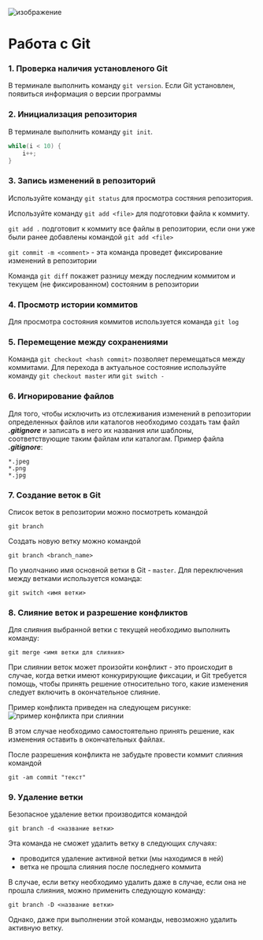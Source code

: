 ![изображение](git.jpeg)
# **Работа с Git**
### 1. Проверка наличия установленого Git
В терминале выполнить команду `git version`. Если Git установлен, появиться информация о версии программы
### 2. Инициализация репозитория 
В терминале выполнить команду `git init`.
```C++
while(i < 10) {
    i++;
}
```
### 3. Запись изменений в репозиторий
Используйте команду
`git status` для просмотра состяния репозитория. 

Используйте команду `git add <file>` для подготовки файла к коммиту.

`git add .` подготовит к коммиту все файлы в репозитории, если они уже были ранее добавлены командой `git add <file>`

`git commit -m <comment>` - эта команда проведет фиксирование изменений в репозитории

Команда `git diff` покажет разницу между последним коммитом и текущем (не фиксированном) состояним в репозитории 
### 4. Просмотр истории коммитов
Для просмотра состояния коммитов используется команда `git log`
### 5. Перемещение между сохранениями
Команда `git checkout <hash commit>` позволяет перемещаться между коммитами. Для перехода в актуальное состояние используйте команду `git checkout master` или `git switch -`
### 6. Игнорирование файлов
Для того, чтобы исключить из отслеживания изменений в репозитории определенных файлов или каталогов необходимо создать там файл ***.gitignore*** и записать в него их названия или шаблоны, соответствующие таким файлам или каталогам. Пример файла ***.gitignore***:
```
*.jpeg
*.png
*.jpg
```  
### 7. Создание веток в Git
Список веток в репозитории можно посмотреть командой 
```
git branch
```
Создать новую ветку можно командой 
```
git branch <branch_name>
``` 

По умолчанию имя основной ветки в Git - `master`. 
Для переключения между ветками используется команда:
```
git switch <имя ветки>
```
### 8. Слияние веток и разрешение конфликтов
Для слияния выбранной ветки с текущей необходимо выполнить команду:
```
git merge <имя ветки для слияния>
```
При слиянии веток может произойти конфликт - это происходит в случае, когда ветки имеют конкурирующие фиксации, и Git требуется помощь, чтобы принять решение относительно того, какие изменения следует включить в окончательное слияние. 

Пример конфликта приведен на следующем рисунке:
![пример конфликта при слиянии](conflict.jpg)

В этом случае необходимо самостоятельно принять решение, как изменения оставить в окончательных файлах. 

После разрешения конфликта не забудьте провести коммит слияния командой
```
git -am commit "текст"
```
### 9. Удаление ветки
Безопасное удаление ветки производится командой 
```
git branch -d <название ветки>
```
Эта команда не сможет удалить ветку в следующих случаях:
* проводится удаление активной ветки (мы находимся в ней)
* ветка не прошла слияния после последнего коммита

В случае, если ветку необходимо удалить даже в случае, если она не прошла слияния, можно применить следующую команду:
```
git branch -D <название ветки>
```
Однако, даже при выполнении этой команды, невозможно удалить активную ветку.
